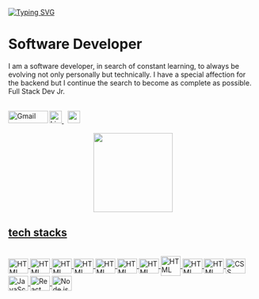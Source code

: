 [![Typing SVG](https://readme-typing-svg.herokuapp.com?multiline=true&width=300&lines=Software++Developer++++++++++)](https://git.io/typing-svg)
# Software Developer

I am a software developer, in search of constant learning, to always be evolving not only personally but technically.
I have a special affection for the backend but I continue the search to become as complete as possible. Full Stack Dev Jr.

<br/>
<a href="https://www.linkedin.com/in/mario-camelo/" target="_blank">
  <img src="https://img.shields.io/badge/--0077B5?style=flat&logo=linkedin&logoColor=white" alt="LinkedIn" height="25">
</a>
&nbsp;

<a target="_blank" href="mailto:mariojcg@hotmail.com">
  <img align="left" alt="Gmail" width="80px" height="25" src="https://cdn.icon-icons.com/icons2/2530/PNG/512/gmail_button_icon_151848.png" />
</a>
<a href="https://discordapp.com/users/MCamelo#6133" target="_blank">
  <img src="https://img.shields.io/badge/Discord-05122A?style=flat&logo=discord" height="25">
</a>
</br>
</br>

<div align="center">
  <a href="https://github.com/mariuo">
  <img height="160em" src="https://github-readme-stats.vercel.app/api?username=mariuo&show_icons=true&theme=dracula&include_all_commits=true&count_private=true"/>
</div>

## tech stacks
<div style="display: inline_block"><br>
  <img align="center" alt="HTML" height="30" width="40" src="https://cdn.worldvectorlogo.com/logos/java-4.svg">
  <img align="center" alt="HTML" height="30" width="40" src="https://cdn.worldvectorlogo.com/logos/spring-3.svg">
  <img align="center" alt="HTML" height="30" width="40" src="https://cdn.worldvectorlogo.com/logos/postgresql.svg">
  <img align="center" alt="HTML" height="30" width="40" src="https://cdn.worldvectorlogo.com/logos/linux-tux-1.svg"> 
  <img align="center" alt="HTML" height="30" width="40" src="https://cdn.worldvectorlogo.com/logos/docker-3.svg">
  <img align="center" alt="HTML" height="30" width="40" src="https://cdn.worldvectorlogo.com/logos/intellij-idea-1.svg">
  <img align="center" alt="HTML" height="30" width="40" src="https://cdn.worldvectorlogo.com/logos/visual-studio-code-1.svg">
  <img align="center" alt="HTML" height="40" width="40" src="https://cdn.worldvectorlogo.com/logos/apache-maven-1.svg">  
  <img align="center" alt="HTML" height="30" width="40" src="https://cdn.worldvectorlogo.com/logos/postman.svg">
  <img align="center" alt="HTML" height="30" width="40" src="https://cdn.worldvectorlogo.com/logos/html-1.svg">
  <img align="center" alt="CSS" height="30" width="40" src="https://cdn.worldvectorlogo.com/logos/css-3.svg">
  <img align="center" alt="JavaScript" height="30" width="40" src="https://cdn.worldvectorlogo.com/logos/logo-javascript.svg">
  <img align="center" alt="React" height="30" width="40" src="https://cdn.worldvectorlogo.com/logos/react-2.svg">
  <img align="center" alt="Node.js" height="30" width="40" src="https://cdn.worldvectorlogo.com/logos/nodejs-icon.svg">
</div>
<!---
- 👋 Hi, I’m @mariuo
- 👀 I’m interested in ...
- 🌱 I’m currently learning ...
- 💞️ I’m looking to collaborate on ...
- 📫 How to reach me ...
--->
<!---
mariuo/mariuo is a ✨ special ✨ repository because its `README.md` (this file) appears on your GitHub profile.
You can click the Preview link to take a look at your changes.
--->
